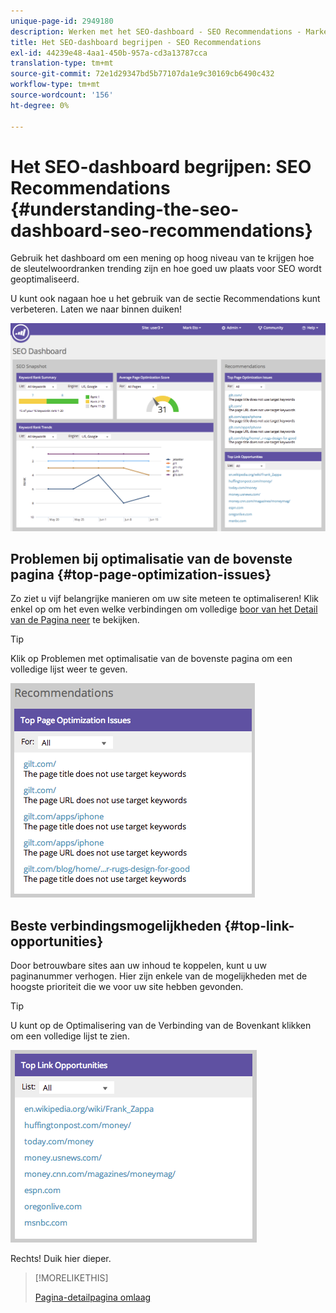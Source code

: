 ```yaml
---
unique-page-id: 2949180
description: Werken met het SEO-dashboard - SEO Recommendations - Marketo Docs - Productdocumentatie
title: Het SEO-dashboard begrijpen - SEO Recommendations
exl-id: 44239e48-4aa1-450b-957a-cd3a13787cca
translation-type: tm+mt
source-git-commit: 72e1d29347bd5b77107da1e9c30169cb6490c432
workflow-type: tm+mt
source-wordcount: '156'
ht-degree: 0%

---
```


# Het SEO-dashboard begrijpen: SEO Recommendations {#understanding-the-seo-dashboard-seo-recommendations}

Gebruik het dashboard om een mening op hoog niveau van te krijgen hoe de sleutelwoordranken trending zijn en hoe goed uw plaats voor SEO wordt geoptimaliseerd.

U kunt ook nagaan hoe u het gebruik van de sectie Recommendations kunt verbeteren. Laten we naar binnen duiken!

![](assets/image2014-9-17-21-3a39-3a57.png)

## Problemen bij optimalisatie van de bovenste pagina {#top-page-optimization-issues}

Zo ziet u vijf belangrijke manieren om uw site meteen te optimaliseren! Klik enkel op om het even welke verbindingen om volledige [boor van het Detail van de Pagina neer](/help/marketo/product-docs/additional-apps/seo/pages/seo-using-the-page-detail-drill-down.md) te bekijken.

>[!TIP]
>
>Klik op Problemen met optimalisatie van de bovenste pagina om een volledige lijst weer te geven.

![](assets/image2014-9-17-21-3a40-3a52.png)

## Beste verbindingsmogelijkheden {#top-link-opportunities}

Door betrouwbare sites aan uw inhoud te koppelen, kunt u uw paginanummer verhogen. Hier zijn enkele van de mogelijkheden met de hoogste prioriteit die we voor uw site hebben gevonden.

>[!TIP]
>
>U kunt op de Optimalisering van de Verbinding van de Bovenkant klikken om een volledige lijst te zien.

![](assets/image2014-9-17-21-3a41-3a17.png)

Rechts! Duik hier dieper.

>[!MORELIKETHIS]
>
>[Pagina-detailpagina omlaag](../../../../product-docs/additional-apps/seo/pages/seo-using-the-page-detail-drill-down.md)
